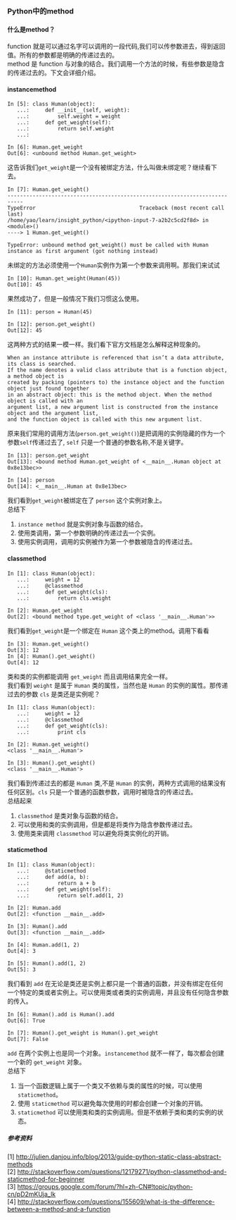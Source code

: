 ### Python中的method

#### 什么是method？
function 就是可以通过名字可以调用的一段代码,我们可以传参数进去，得到返回值。所有的参数都是明确的传递过去的。  
method 是 function 与对象的结合。我们调用一个方法的时候，有些参数是隐含的传递过去的。下文会详细介绍。
#### instancemethod

    In [5]: class Human(object):
       ...:     def __init__(self, weight):
       ...:         self.weight = weight
       ...:     def get_weight(self):
       ...:         return self.weight
       ...:     

    In [6]: Human.get_weight
    Out[6]: <unbound method Human.get_weight>

这告诉我们`get_weight`是一个没有被绑定方法，什么叫做未绑定呢？继续看下去。

    In [7]: Human.get_weight()
    ---------------------------------------------------------------------------
    TypeError                                 Traceback (most recent call last)
    /home/yao/learn/insight_python/<ipython-input-7-a2b2c5cd2f8d> in <module>()
    ----> 1 Human.get_weight()

    TypeError: unbound method get_weight() must be called with Human instance as first argument (got nothing instead)

未绑定的方法必须使用一个`Human`实例作为第一个参数来调用啊。那我们来试试

    In [10]: Human.get_weight(Human(45))
    Out[10]: 45

果然成功了，但是一般情况下我们习惯这么使用。

    In [11]: person = Human(45)

    In [12]: person.get_weight()
    Out[12]: 45

这两种方式的结果一模一样。我们看下官方文档是怎么解释这种现象的。

    When an instance attribute is referenced that isn’t a data attribute, its class is searched. 
    If the name denotes a valid class attribute that is a function object, a method object is 
    created by packing (pointers to) the instance object and the function object just found together
    in an abstract object: this is the method object. When the method object is called with an 
    argument list, a new argument list is constructed from the instance object and the argument list, 
    and the function object is called with this new argument list.

原来我们常用的调用方法(`person.get_weight()`)是把调用的实例隐藏的作为一个参数`self`传递过去了, `self` 只是一个普通的参数名称,不是关键字。

    In [13]: person.get_weight
    Out[13]: <bound method Human.get_weight of <__main__.Human object at 0x8e13bec>>

    In [14]: person
    Out[14]: <__main__.Human at 0x8e13bec>

我们看到`get_weight`被绑定在了 `person` 这个实例对象上。  
总结下  

1.  `instance method` 就是实例对象与函数的结合。  
2.  使用类调用，第一个参数明确的传递过去一个实例。  
3.  使用实例调用，调用的实例被作为第一个参数被隐含的传递过去。

#### classmethod

    In [1]: class Human(object):
       ...:     weight = 12
       ...:     @classmethod
       ...:     def get_weight(cls):
       ...:         return cls.weight

    In [2]: Human.get_weight
    Out[2]: <bound method type.get_weight of <class '__main__.Human'>>

我们看到`get_weight`是一个绑定在 `Human` 这个类上的method。调用下看看

    In [3]: Human.get_weight()
    Out[3]: 12
    In [4]: Human().get_weight()
    Out[4]: 12

类和类的实例都能调用 `get_weight` 而且调用结果完全一样。  
我们看到 `weight` 是属于 `Human` 类的属性，当然也是 `Human` 的实例的属性。那传递过去的参数 `cls` 是类还是实例呢？

    In [1]: class Human(object):
       ...:     weight = 12
       ...:     @classmethod
       ...:     def get_weight(cls):
       ...:         print cls 

    In [2]: Human.get_weight()
    <class '__main__.Human'>

    In [3]: Human().get_weight()
    <class '__main__.Human'>

我们看到传递过去的都是 `Human` 类,不是 `Human` 的实例，两种方式调用的结果没有任何区别。`cls` 只是一个普通的函数参数，调用时被隐含的传递过去。  
总结起来

1.  `classmethod` 是类对象与函数的结合。
3.  可以使用和类的实例调用，但是都是将类作为隐含参数传递过去。
2.  使用类来调用 `classmethod` 可以避免将类实例化的开销。

#### staticmethod

    In [1]: class Human(object):
       ...:     @staticmethod
       ...:     def add(a, b):
       ...:         return a + b
       ...:     def get_weight(self):
       ...:         return self.add(1, 2)

    In [2]: Human.add
    Out[2]: <function __main__.add>

    In [3]: Human().add
    Out[3]: <function __main__.add>

    In [4]: Human.add(1, 2)
    Out[4]: 3

    In [5]: Human().add(1, 2)
    Out[5]: 3

我们看到 `add` 在无论是类还是实例上都只是一个普通的函数，并没有绑定在任何一个特定的类或者实例上。可以使用类或者类的实例调用，并且没有任何隐含参数的传入。

    In [6]: Human().add is Human().add
    Out[6]: True

    In [7]: Human().get_weight is Human().get_weight
    Out[7]: False

`add` 在两个实例上也是同一个对象。`instancemethod` 就不一样了，每次都会创建一个新的 `get_weight` 对象。  
总结下

1.  当一个函数逻辑上属于一个类又不依赖与类的属性的时候，可以使用 `staticmethod`。
2.  使用 `staticmethod` 可以避免每次使用的时都会创建一个对象的开销。
3.  `staticmethod` 可以使用类和类的实例调用。但是不依赖于类和类的实例的状态。


##### 参考资料
[1] http://julien.danjou.info/blog/2013/guide-python-static-class-abstract-methods  
[2] http://stackoverflow.com/questions/12179271/python-classmethod-and-staticmethod-for-beginner  
[3] https://groups.google.com/forum/?hl=zh-CN#!topic/python-cn/pD2mKUja_lk  
[4] http://stackoverflow.com/questions/155609/what-is-the-difference-between-a-method-and-a-function  
